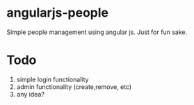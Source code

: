 angularjs-people
================

Simple people management using angular js. 
Just for fun sake.

Todo
====

1. simple login functionality
2. admin functionality (create,remove, etc)
3. any idea?
